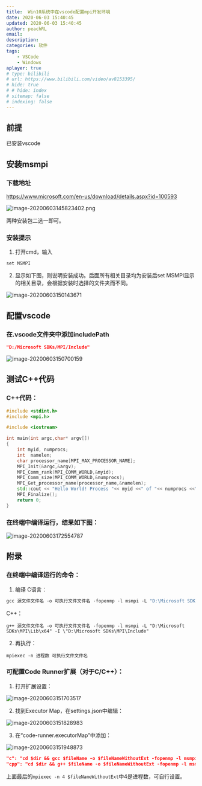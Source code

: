 ```yaml
---
title:  Win10系统中在vscode配置mpi开发环境
date: 2020-06-03 15:40:45
updated: 2020-06-03 15:40:45
author: peachRL
email: 
description: 
categories: 软件
tags: 
	- VSCode
	- Windows
aplayer: true
# type: bilibili
# url: https://www.bilibili.com/video/av8153395/
# hide: true
# # hide: index
# sitemap: false
# indexing: false
---
```


## 前提

已安装vscode
<!-- more -->

## 安装msmpi

### 下载地址

https://www.microsoft.com/en-us/download/details.aspx?id=100593

![image-20200603145823402.png](https://image.wanyijizi.com/20200603/image-20200603145823402.png)

两种安装包二选一即可。

### 安装提示

1. 打开cmd，输入

```shell
set MSMPI
```

2. 显示如下图，则说明安装成功。后面所有相关目录均为安装后set MSMPI显示的相关目录，会根据安装时选择的文件夹而不同。

![image-20200603150143671](https://image.wanyijizi.com/20200603/image-20200603150143671.png)

## 配置vscode

### 在.vscode文件夹中添加includePath

```json
"D:/Microsoft SDKs/MPI/Include"
```

![image-20200603150700159](https://image.wanyijizi.com/20200603/image-20200603150700159.png)

## 测试C++代码

### C++代码：

```c++
#include <stdint.h>
#include <mpi.h>

#include <iostream>

int main(int argc,char* argv[])
{
    int myid, numprocs;
    int  namelen;
    char processor_name[MPI_MAX_PROCESSOR_NAME];
    MPI_Init(&argc,&argv);
    MPI_Comm_rank(MPI_COMM_WORLD,&myid);
    MPI_Comm_size(MPI_COMM_WORLD,&numprocs);
    MPI_Get_processor_name(processor_name,&namelen);
    std::cout << "Hello World! Process "<< myid <<" of "<< numprocs <<" on "<< processor_name << std::endl;
    MPI_Finalize();
    return 0;
}
```



### 在终端中编译运行，结果如下图：

![image-20200603172554787](https://image.wanyijizi.com/20200603/image-20200603172554787.png)

## 附录

### 在终端中编译运行的命令：

1. 编译
C语言：

```powershell
gcc 源文件文件名 -o 可执行文件文件名 -fopenmp -l msmpi -L "D:\Microsoft SDKs\MPI\Lib\x64" -I "D:\Microsoft SDKs\MPI\Include"
```

C++：
```powdershell
g++ 源文件文件名 -o 可执行文件文件名 -fopenmp -l msmpi -L "D:\Microsoft SDKs\MPI\Lib\x64" -I \"D:\Microsoft SDKs\MPI\Include" 
```
2. 再执行：

```shell
mpiexec -n 进程数 可执行文件文件名
```

### 可配置Code Runner扩展（对于C/C++）：

1. 打开扩展设置：

![image-20200603151703517](https://image.wanyijizi.com/20200603/image-20200603151703517.png)

2. 找到Executor Map，在settings.json中编辑：

![image-20200603151828983](https://image.wanyijizi.com/20200603/image-20200603151828983.png)

3. 在“code-runner.executorMap”中添加：

![image-20200603151948873](https://image.wanyijizi.com/20200603/image-20200603151948873.png)

```json
"c": "cd $dir && gcc $fileName -o $fileNameWithoutExt -fopenmp -l msmpi -L \"D:\\Microsoft SDKs\\MPI\\Lib\\x64\" -I \"D:\\Microsoft SDKs\\MPI\\Include\" && mpiexec -n 4 $fileNameWithoutExt",
"cpp": "cd $dir && g++ $fileName -o $fileNameWithoutExt -fopenmp -l msmpi -L \"D:\\Microsoft SDKs\\MPI\\Lib\\x64\" -I \"D:\\Microsoft SDKs\\MPI\\Include\" && mpiexec -n 4 $fileNameWithoutExt",
```

上面最后的```mpiexec -n 4 $fileNameWithoutExt```中4是进程数，可自行设置。
